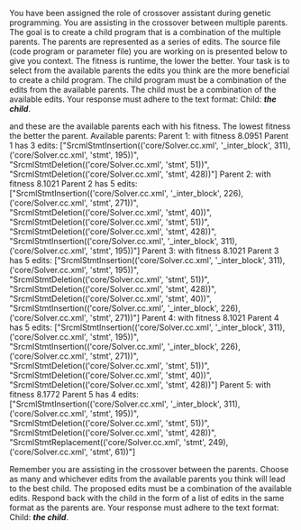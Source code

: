 
You have been assigned the role of crossover assistant during genetic programming. You are assisting in the crossover between multiple parents. The goal is to create a child program that is a combination of the multiple parents. The parents are represented as a series of edits. The source file (code program or parameter file)  you are working on is presented below to give you context.
The fitness is runtime, the lower the better.
Your task is to select from the available parents the edits you think are the more beneficial to create a child program. The child program must be a combination of the edits from the available parents. The child must be a combination of the available edits. Your response must adhere to the text format: Child: ***the child***.


and these are the available parents each with his fitness. The lowest fitness the better the parent.
Available parents:
 Parent 1:
 with fitness 8.0951
Parent 1 has 3 edits: ["SrcmlStmtInsertion(('core/Solver.cc.xml', '_inter_block', 311), ('core/Solver.cc.xml', 'stmt', 195))", "SrcmlStmtDeletion(('core/Solver.cc.xml', 'stmt', 51))", "SrcmlStmtDeletion(('core/Solver.cc.xml', 'stmt', 428))"]
 Parent 2:
 with fitness 8.1021
Parent 2 has 5 edits: ["SrcmlStmtInsertion(('core/Solver.cc.xml', '_inter_block', 226), ('core/Solver.cc.xml', 'stmt', 271))", "SrcmlStmtDeletion(('core/Solver.cc.xml', 'stmt', 40))", "SrcmlStmtDeletion(('core/Solver.cc.xml', 'stmt', 51))", "SrcmlStmtDeletion(('core/Solver.cc.xml', 'stmt', 428))", "SrcmlStmtInsertion(('core/Solver.cc.xml', '_inter_block', 311), ('core/Solver.cc.xml', 'stmt', 195))"]
 Parent 3:
 with fitness 8.1021
Parent 3 has 5 edits: ["SrcmlStmtInsertion(('core/Solver.cc.xml', '_inter_block', 311), ('core/Solver.cc.xml', 'stmt', 195))", "SrcmlStmtDeletion(('core/Solver.cc.xml', 'stmt', 51))", "SrcmlStmtDeletion(('core/Solver.cc.xml', 'stmt', 428))", "SrcmlStmtDeletion(('core/Solver.cc.xml', 'stmt', 40))", "SrcmlStmtInsertion(('core/Solver.cc.xml', '_inter_block', 226), ('core/Solver.cc.xml', 'stmt', 271))"]
 Parent 4:
 with fitness 8.1021
Parent 4 has 5 edits: ["SrcmlStmtInsertion(('core/Solver.cc.xml', '_inter_block', 311), ('core/Solver.cc.xml', 'stmt', 195))", "SrcmlStmtInsertion(('core/Solver.cc.xml', '_inter_block', 226), ('core/Solver.cc.xml', 'stmt', 271))", "SrcmlStmtDeletion(('core/Solver.cc.xml', 'stmt', 51))", "SrcmlStmtDeletion(('core/Solver.cc.xml', 'stmt', 40))", "SrcmlStmtDeletion(('core/Solver.cc.xml', 'stmt', 428))"]
 Parent 5:
 with fitness 8.1772
Parent 5 has 4 edits: ["SrcmlStmtInsertion(('core/Solver.cc.xml', '_inter_block', 311), ('core/Solver.cc.xml', 'stmt', 195))", "SrcmlStmtDeletion(('core/Solver.cc.xml', 'stmt', 51))", "SrcmlStmtDeletion(('core/Solver.cc.xml', 'stmt', 428))", "SrcmlStmtReplacement(('core/Solver.cc.xml', 'stmt', 249), ('core/Solver.cc.xml', 'stmt', 61))"]


Remember you are assisting in the crossover between the parents. Choose as many and whichever edits from the available parents you think will lead to the best child. The proposed edits must be a combination of the available edits. Respond back with the child in the form of a list of edits in the same format as the parents are.
Your response must adhere to the text format: Child: ***the child***. 
